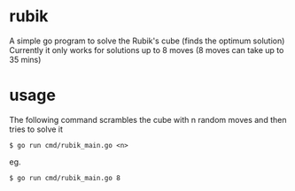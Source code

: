 # rubik
A simple go program to solve the Rubik's cube (finds the optimum solution)
Currently it only works for solutions up to 8 moves (8 moves can take up to 35 mins)

# usage
The following command scrambles the cube with n random moves and then tries to solve it
```
$ go run cmd/rubik_main.go <n>
```
eg. 
```
$ go run cmd/rubik_main.go 8
```
